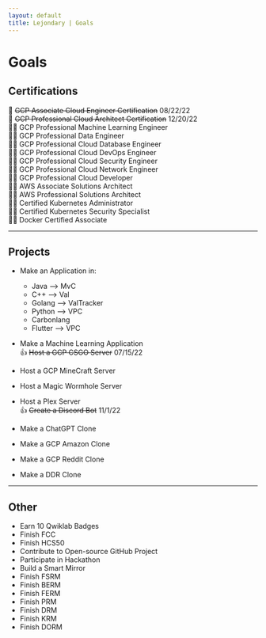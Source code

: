 ```yaml
---
layout: default
title: Lejondary | Goals
---
```


# Goals

## Certifications

:medal_sports: ~~GCP Associate Cloud Engineer Certification~~ 08/22/22  
:medal_sports: ~~GCP Professional Cloud Architect Certification~~ 12/20/22  
:weight_lifting_man: GCP Professional Machine Learning Engineer  
:weight_lifting_man: GCP Professional Data Engineer  
:weight_lifting_man: GCP Professional Cloud Database Engineer  
:weight_lifting_man: GCP Professional Cloud DevOps Engineer  
:weight_lifting_man: GCP Professional Cloud Security Engineer  
:weight_lifting_man: GCP Professional Cloud Network Engineer  
:weight_lifting_man: GCP Professional Cloud Developer  
:weight_lifting_man: AWS Associate Solutions Architect  
:weight_lifting_man: AWS Professional Solutions Architect  
:weight_lifting_man: Certified Kubernetes Administrator  
:weight_lifting_man: Certified Kubernetes Security Specialist  
:weight_lifting_man: Docker Certified Associate  

---
 
## Projects

- Make an Application in:
  - Java --> MvC
  - C++ --> Val
  - Golang --> ValTracker
  - Python --> VPC
  - Carbonlang
  - Flutter --> VPC

- Make a Machine Learning Application  
:+1: ~~Host a GCP CSGO Server~~ 07/15/22  
- Host a GCP MineCraft Server  
- Host a Magic Wormhole Server  
- Host a Plex Server  
:+1: ~~Create a Discord Bot~~ 11/1/22  
- Make a ChatGPT Clone  
- Make a GCP Amazon Clone  
- Make a GCP Reddit Clone  
- Make a DDR Clone  

---

## Other

- Earn 10 Qwiklab Badges
- Finish FCC
- Finish HCS50
- Contribute to Open-source GitHub Project
- Participate in Hackathon
- Build a Smart Mirror
- Finish FSRM
- Finish BERM
- Finish FERM
- Finish PRM
- Finish DRM
- Finish KRM
- Finish DORM
